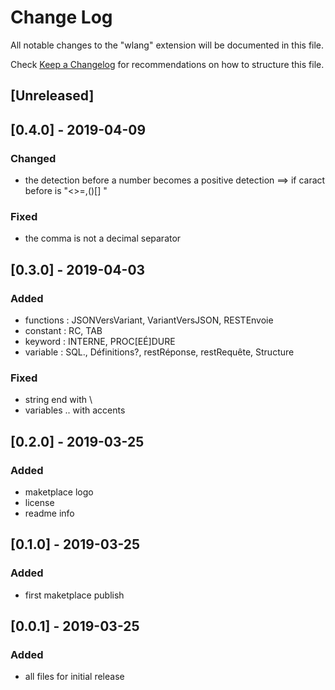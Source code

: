 # Change Log

All notable changes to the "wlang" extension will be documented in this file.

Check [Keep a Changelog](http://keepachangelog.com/) for recommendations on how to structure this file.

## [Unreleased]


## [0.4.0] - 2019-04-09
### Changed
- the detection before a number becomes a positive detection ==> if caract before is "<>=,()[] "
### Fixed
- the comma is not a decimal separator

## [0.3.0] - 2019-04-03
### Added
- functions : JSONVersVariant, VariantVersJSON, RESTEnvoie
- constant : RC, TAB
- keyword : INTERNE, PROC[EÉ]DURE
- variable : SQL., Définitions?, restRéponse, restRequête, Structure
### Fixed
- string end with \
- variables .. with accents

## [0.2.0] - 2019-03-25
### Added
- maketplace logo
- license
- readme info

## [0.1.0] - 2019-03-25
### Added
- first maketplace publish

## [0.0.1] - 2019-03-25
### Added
- all files for initial release